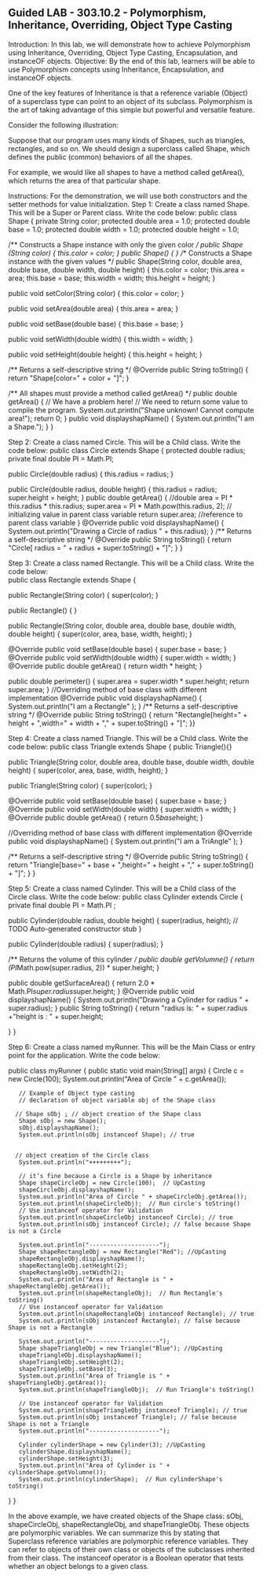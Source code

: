 Guided LAB - 303.10.2 - Polymorphism, Inheritance, Overriding, Object Type Casting
-----------------------------------------------------------------------------------

Introduction:
In this lab, we will demonstrate how to achieve Polymorphism using Inheritance, Overriding, Object Type Casting, Encapsulation, and instanceOF objects.
Objective:
By the end of this lab, learners will be able to use Polymorphism concepts using Inheritance, Encapsulation, and instanceOF objects.

One of the key features of Inheritance is that a reference variable (Object) of a superclass type can point to an object of its subclass. Polymorphism is the art of taking advantage of this simple but powerful and versatile feature.
 
Consider the following illustration:

Suppose that our program uses many kinds of Shapes, such as triangles, rectangles, and so on. We should design a superclass called Shape, which defines the public (common) behaviors of all the shapes.

For example, we would like all shapes to have a method called getArea(), which returns the area of that particular shape.




Instructions:
For the demonstration, we will use both constructors and the setter methods for value initialization.
Step 1:
Create a class named Shape. This will be a Super or Parent class. Write the code below: 
public class Shape {
   private String color;
   protected double area = 1.0;
   protected double base = 1.0;
   protected double width = 1.0;
   protected double height = 1.0;

   /** Constructs a Shape instance with only the given color */
   public Shape (String color) {
       this.color = color;
   }
   public Shape()
   {
   }
   /** Constructs a Shape instance with the given values */
   public Shape(String color, double area, double base, double width, double height) {
       this.color = color;
       this.area = area;
       this.base = base;
       this.width = width;
       this.height = height;
   }  

 public void setColor(String color) {
       this.color = color;
   }

   public void setArea(double area) {
       this.area = area;
   }

   public void setBase(double base) {
       this.base = base;
   }

   public void setWidth(double width) {
       this.width = width;
   }

   public void setHeight(double height) {
       this.height = height;
   }

   /** Returns a self-descriptive string */
   @Override
   public String toString() {
       return "Shape[color=" + color + "]";
   }

   /** All shapes must provide a method called getArea() */
   public double getArea() {
       // We have a problem here!
       // We need to return some value to compile the program.
       System.out.println("Shape unknown! Cannot compute area!");
       return 0;
   }
   public void displayshapName()
   {
       System.out.println("I am a Shape.");
   }
}



Step 2:
Create a class named Circle. This will be a Child class. Write the code below: 
public class Circle extends Shape {
   protected double radius;
   private final double PI = Math.PI;

   public Circle(double radius) {
       this.radius = radius;
   }

   public Circle(double radius, double height) {
       this.radius = radius;
       super.height = height;
   }
   public double getArea() {
       //double area = PI * this.radius * this.radius;
       super.area = PI * Math.pow(this.radius, 2); // initializing value in parent class variable
       return super.area; //reference to  parent class variable
   }
   @Override
   public void displayshapName() {
       System.out.println("Drawing a Circle of radius " + this.radius);
}
   /** Returns a self-descriptive string */
   @Override
   public String toString() {
       return "Circle[ radius = " + radius + super.toString() + "]";
   }
}

Step 3:
Create a class named Rectangle. This will be a Child class. Write the code below:  
public class Rectangle extends Shape {

   public Rectangle(String color) {
       super(color);
   }

   public Rectangle() {
   }

public Rectangle(String color, double area, double base, double width, double height)
   {
       super(color, area, base, width, height);
   }

   @Override
   public void setBase(double base) {
       super.base = base;   }
   @Override
   public void setWidth(double width) {
       super.width = width;   }
   @Override
   public double getArea() {
       return width * height;   }

   public double perimeter() {
       super.area =  super.width * super.height;
       return super.area;   }
   //Overriding method of base class with different implementation
   @Override
   public void displayshapName() {
       System.out.println("I am a Rectangle"  );   }
   /** Returns a self-descriptive string */
   @Override
   public String toString() {
      return "Rectangle[height=" + height + ",width=" + width + "," + super.toString() + "]";
   }}

Step 4:
Create a class named Triangle. This will be a Child class. Write the code below: 
public class Triangle extends Shape {
   public Triangle(){}

   public Triangle(String color, double area, double base, double width, double height) {
       super(color, area, base, width, height);
   }

   public Triangle(String color) {
       super(color);
   }

   @Override
   public void setBase(double base) {
       super.base = base;
   }
   @Override
   public void setWidth(double width) {
       super.width = width;
   }
   @Override
   public double getArea() {
          return 0.5*base*height;
   }

   //Overriding method of base class with different implementation
   @Override
   public void displayshapName() {
       System.out.println("I am a TriAngle"  );
   }

   /** Returns a self-descriptive string */
   @Override
   public String toString() {
       return "Triangle[base=" + base + ",height=" + height + "," + super.toString() + "]";
   }
}


Step 5: 
Create a class named Cylinder. This will be a Child class of the Circle class. Write the code below: 
public class Cylinder extends Circle {
   private final double PI = Math.PI  ;

   public Cylinder(double radius, double height) {
       super(radius, height);
       // TODO Auto-generated constructor stub
   }

   public Cylinder(double radius) {
       super(radius);
   }

   /** Returns the volume of this cylinder */
   public double getVolumne() {
       return  (PI*Math.pow(super.radius, 2)) * super.height;
   }

   public double getSurfaceArea() {
       return 2.0 * Math.PI*super.radius*super.height;
   }
   @Override
   public void displayshapName() {
       System.out.println("Drawing a Cylinder for radius " + super.radius);
   }
   public String toString()
   {
       return "radius is: " + super.radius +"height is : " + super.height;

   }
}


Step 6: 
Create a class named myRunner. This will be the Main Class or entry point for the application. Write the code below: 

public class myRunner {
   public static void main(String[] args) {
       Circle c = new Circle(100);
       System.out.println("Area of Circle " + c.getArea());

       // Example of Object type casting
       // declaration of object variable obj of the Shape class

      // Shape sObj ; // object creation of the Shape class
       Shape sObj = new Shape();
       sObj.displayshapName();
       System.out.println(sObj instanceof Shape); // true


      // object creation of the Circle class
       System.out.println("+++++++++");

       // it’s fine because a Circle is a Shape by inheritance
       Shape shapeCircleObj = new Circle(100);  // UpCasting
       shapeCircleObj.displayshapName();
       System.out.println("Area of Circle " + shapeCircleObj.getArea());
       System.out.println(shapeCircleObj);  // Run circle's toString()
       // Use instanceof operator for Validation
       System.out.println(shapeCircleObj instanceof Circle); // true
       System.out.println(sObj instanceof Circle); // false because Shape is not a Circle

       System.out.println("--------------------");
       Shape shapeRectangleObj = new Rectangle("Red"); //UpCasting
       shapeRectangleObj.displayshapName();
       shapeRectangleObj.setHeight(2);
       shapeRectangleObj.setWidth(2);
       System.out.println("Area of Rectangle is " + shapeRectangleObj.getArea());
       System.out.println(shapeRectangleObj);  // Run Rectangle's toString()
       // Use instanceof operator for Validation
       System.out.println(shapeRectangleObj instanceof Rectangle); // true
       System.out.println(sObj instanceof Rectangle); // false because Shape is not a Rectangle

       System.out.println("--------------------");
       Shape shapeTriangleObj = new Triangle("Blue"); //UpCasting
       shapeTriangleObj.displayshapName();
       shapeTriangleObj.setHeight(2);
       shapeTriangleObj.setBase(3);
       System.out.println("Area of Triangle is " + shapeTriangleObj.getArea());
       System.out.println(shapeTriangleObj);  // Run Triangle's toString()

       // Use instanceof operator for Validation
       System.out.println(shapeTriangleObj instanceof Triangle); // true
       System.out.println(sObj instanceof Triangle); // false because Shape is not a Triangle
       System.out.println("--------------------");

       Cylinder cylinderShape = new Cylinder(3); //UpCasting
       cylinderShape.displayshapName();
       cylinderShape.setHeight(3);
       System.out.println("Area of Cylinder is " + cylinderShape.getVolumne());
       System.out.println(cylinderShape);  // Run cylinderShape's toString()
   }
}



In the above example, we have created objects of the Shape class:  sObj, shapeCircleObj, shapeRectangleObj, and shapeTriangleObj. These objects are polymorphic variables. 
We can summarize this by stating that Superclass reference variables are polymorphic reference variables. They can refer to objects of their own class or objects of the subclasses inherited from their class.
The instanceof operator is a Boolean operator that tests whether an object belongs to a given class.






